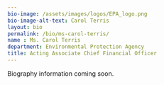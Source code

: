 ```yaml
---
bio-image: /assets/images/logos/EPA_logo.png
bio-image-alt-text: Carol Terris
layout: bio
permalink: /bio/ms-carol-terris/
name : Ms. Carol Terris
department: Environmental Protection Agency
title: Acting Associate Chief Financial Officer
---
```

Biography information coming soon.
